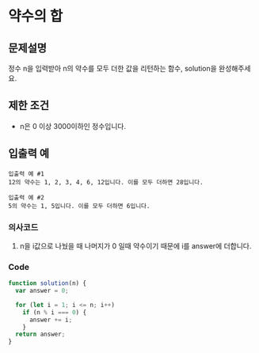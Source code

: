 # 약수의 합

## 문제설명

정수 n을 입력받아 n의 약수를 모두 더한 값을 리턴하는 함수, solution을 완성해주세요.

## 제한 조건

- n은 0 이상 3000이하인 정수입니다.

## 입출력 예

    입출력 예 #1
    12의 약수는 1, 2, 3, 4, 6, 12입니다. 이를 모두 더하면 28입니다.

    입출력 예 #2
    5의 약수는 1, 5입니다. 이를 모두 더하면 6입니다.

### 의사코드

1. n을 i값으로 나눴을 때 나머지가 0 일때 약수이기 때문에 i를 answer에 더합니다.

### Code

```javascript
function solution(n) {
  var answer = 0;

  for (let i = 1; i <= n; i++)
    if (n % i === 0) {
      answer += i;
    }
  return answer;
}
```
